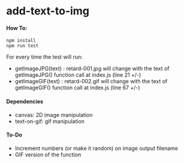 # add-text-to-img

#### How To:

    npm install
    npm run test

For every time the test will run:

- getImageJPG(text) : retard-001.jpg will change with the text of getImageJPG() function call at index.js (line 21 +/-)
- getImageGIF(text) : retard-002.gif will change with the text of getImageGIF() function call at index.js (line 67 +/-)

#### Dependencies

- canvas: 2D image manipulation
- text-on-gif: gif manipulation

#### To-Do

- Increment numbers (or make it random) on image output filename
- GIF version of the function
